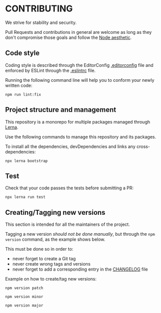 CONTRIBUTING
============

We strive for stability and security.

Pull Requests and contributions in general are welcome as long as they don't
compromise those goals and follow the
[Node aesthetic](https://github.com/substack/blog/blob/master/node_aesthetic.markdown).


Code style
----------

Coding style is described through the EditorConfig
[.editorconfig](./.editorconfig) file and enforced by ESLint through the
[.eslintrc](./.eslintrc.js) file.

Running the following command line will help you to conform your newly written
code:

```shellsession
npm run lint:fix
```


Project structure and management
--------------------------------

This repository is a monorepo for multiple packages managed through
[Lerna](https://lerna.js.org/).

Use the following commands to manage this repository and its packages.

To install all the dependencies, devDependencies and links any cross-dependencies:

```shellsession
npx lerna bootstrap
```

<!--
Not a good command:

```shellsession
npx lerna exec -- npm i
```
-->

Test
----

Check that your code passes the tests before submitting a PR:

```shellsession
npx lerna run test
```


Creating/Tagging new versions
-----------------------------

This section is intended for all the maintainers of the project.

Tagging a new version *should not be done manually*,
but through the `npm version` command, as the example shows below.

This must be done so in order to:

* never forget to create a Git tag
* never create wrong tags and versions
* never forget to add a corresponding entry in the [CHANGELOG](./CHANGELOG.md)
  file

Example on how to create/tag new versions:

```shellsession
npm version patch

npm version minor

npm version major
```
